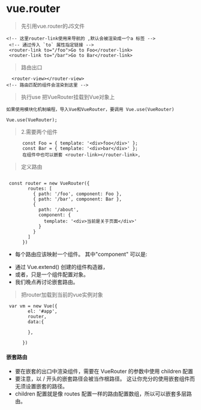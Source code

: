 # vue.router 

> 先引用vue.router的JS文件
```
<!-- 这里router-link使用来导航的 ,默认会被渲染成一个a 标签 -->
 <!-- 通过传入 `to` 属性指定链接 -->
 <router-link to="/foo">Go to Foo</router-link>
 <router-link to="/bar">Go to Bar</router-link>
```
> 路由出口
```
  <router-view></router-view>
<!-- 路由匹配的组件会渲染到这里 -->
```
> 执行use  把VueRouter挂载到Vue对象上
```
如果使用模块化机制编程，导入Vue和VueRouter，要调用 Vue.use(VueRouter)

Vue.use(VueRouter);
```

> 2.需要两个组件

```
      const Foo = { template: '<div>foo</div>' };
      const Bar = { template: '<div>bar</div>' };
      在组件中也可以嵌套 <router-link></router-link>,
```

> 定义路由

```

 const router = new VueRouter({
        routes: [
          { path: '/foo', component: Foo },
          { path: '/bar', component: Bar },
          {
            path: '/about',
            component: {
              template: '<div>当前是关于页面</div>'
            }
          }
        ]
      })

```

+  每个路由应该映射一个组件。 其中"component" 可以是:
- 通过 Vue.extend() 创建的组件构造器，
- 或者，只是一个组件配置对象。
- 我们晚点再讨论嵌套路由。

> 把router加载到当前的vue实例对象
```
 var vm = new Vue({
        el: '#app',
        router,
        data:{

        },

      })
```

#### 嵌套路由

+ 要在嵌套的出口中渲染组件，需要在 VueRouter 的参数中使用 children 配置
+ 要注意，以 / 开头的嵌套路径会被当作根路径。 这让你充分的使用嵌套组件而无须设置嵌套的路径。
+ children 配置就是像 routes 配置一样的路由配置数组，所以可以嵌套多层路由。